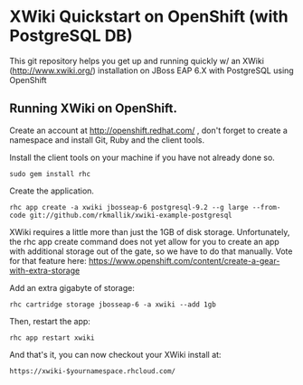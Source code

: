 XWiki Quickstart on OpenShift (with PostgreSQL DB)
============================

This git repository helps you get up and running quickly w/ an XWiki (http://www.xwiki.org/) installation on JBoss EAP 6.X with PostgreSQL using OpenShift

Running XWiki on OpenShift.
----------------------------

Create an account at http://openshift.redhat.com/ , don't forget to create a namespace and install Git, Ruby and the client tools.

Install the client tools on your machine if you have not already done so.

	sudo gem install rhc

Create the application.

    rhc app create -a xwiki jbosseap-6 postgresql-9.2 --g large --from-code git://github.com/rkmallik/xwiki-example-postgresql

XWiki requires a little more than just the 1GB of disk storage. Unfortunately, the rhc app create command does not yet allow for you to create an app with additional storage out of the gate, so we have to do that manually. Vote for that feature here: https://www.openshift.com/content/create-a-gear-with-extra-storage

Add an extra gigabyte of storage:
    
    rhc cartridge storage jbosseap-6 -a xwiki --add 1gb

Then, restart the app:

    rhc app restart xwiki

And that's it, you can now checkout your XWiki install at:

    https://xwiki-$yournamespace.rhcloud.com/

